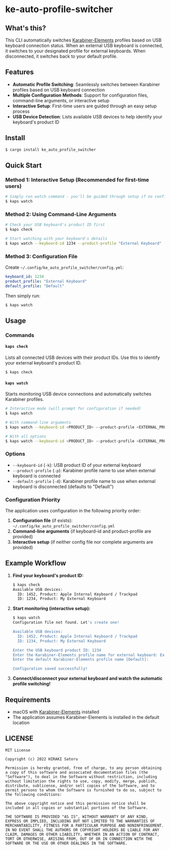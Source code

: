 # ke-auto-profile-switcher

## What's this?

This CLI automatically switches [Karabiner-Elements](https://karabiner-elements.pqrs.org/ "Karabiner-Elements") profiles based on USB keyboard connection status. When an external USB keyboard is connected, it switches to your designated profile for external keyboards. When disconnected, it switches back to your default profile.

## Features

- **Automatic Profile Switching**: Seamlessly switches between Karabiner profiles based on USB keyboard connection
- **Multiple Configuration Methods**: Support for configuration files, command-line arguments, or interactive setup
- **Interactive Setup**: First-time users are guided through an easy setup process
- **USB Device Detection**: Lists available USB devices to help identify your keyboard's product ID

## Install
```bash
$ cargo install ke_auto_profile_switcher
```

## Quick Start

### Method 1: Interactive Setup (Recommended for first-time users)
```bash
# Simply run watch command - you'll be guided through setup if no config exists
$ kaps watch
```

### Method 2: Using Command-Line Arguments
```bash
# Check your USB keyboard's product ID first
$ kaps check

# Start watching with your keyboard's details
$ kaps watch --keyboard-id 1234 --product-profile "External Keyboard" --default-profile "Default"
```

### Method 3: Configuration File
Create `~/.config/ke_auto_profile_switcher/config.yml`:
```yaml
keyboard_id: 1234
product_profile: "External Keyboard"
default_profile: "Default"
```

Then simply run:
```bash
$ kaps watch
```

## Usage

### Commands

#### `kaps check`
Lists all connected USB devices with their product IDs. Use this to identify your external keyboard's product ID.

```bash
$ kaps check
```

#### `kaps watch`
Starts monitoring USB device connections and automatically switches Karabiner profiles.

```bash
# Interactive mode (will prompt for configuration if needed)
$ kaps watch

# With command-line arguments
$ kaps watch --keyboard-id <PRODUCT_ID> --product-profile <EXTERNAL_PROFILE>

# With all options
$ kaps watch --keyboard-id <PRODUCT_ID> --product-profile <EXTERNAL_PROFILE> --default-profile <DEFAULT_PROFILE>
```

### Options

- `--keyboard-id` (`-k`): USB product ID of your external keyboard
- `--product-profile` (`-p`): Karabiner profile name to use when external keyboard is connected
- `--default-profile` (`-d`): Karabiner profile name to use when external keyboard is disconnected (defaults to "Default")

### Configuration Priority

The application uses configuration in the following priority order:
1. **Configuration file** (if exists): `~/.config/ke_auto_profile_switcher/config.yml`
2. **Command-line arguments** (if keyboard-id and product-profile are provided)
3. **Interactive setup** (if neither config file nor complete arguments are provided)

## Example Workflow

1. **Find your keyboard's product ID:**
   ```bash
   $ kaps check
   Available USB devices:
     ID: 1452, Product: Apple Internal Keyboard / Trackpad
     ID: 1234, Product: My External Keyboard
   ```

2. **Start monitoring (interactive setup):**
   ```bash
   $ kaps watch
   Configuration file not found. Let's create one!
   
   Available USB devices:
     ID: 1452, Product: Apple Internal Keyboard / Trackpad
     ID: 1234, Product: My External Keyboard
   
   Enter the USB keyboard product ID: 1234
   Enter the Karabiner-Elements profile name for external keyboard: External Keyboard
   Enter the default Karabiner-Elements profile name [Default]: 
   
   Configuration saved successfully!
   ```

3. **Connect/disconnect your external keyboard and watch the automatic profile switching!**

## Requirements

- macOS with [Karabiner-Elements](https://karabiner-elements.pqrs.org/) installed
- The application assumes Karabiner-Elements is installed in the default location

## LICENSE

```
MIT License

Copyright (c) 2022 HIRAKI Satoru

Permission is hereby granted, free of charge, to any person obtaining a copy of this software and associated documentation files (the "Software"), to deal in the Software without restriction, including without limitation the rights to use, copy, modify, merge, publish, distribute, sublicense, and/or sell copies of the Software, and to permit persons to whom the Software is furnished to do so, subject to the following conditions:

The above copyright notice and this permission notice shall be included in all copies or substantial portions of the Software.

THE SOFTWARE IS PROVIDED "AS IS", WITHOUT WARRANTY OF ANY KIND, EXPRESS OR IMPLIED, INCLUDING BUT NOT LIMITED TO THE WARRANTIES OF MERCHANTABILITY, FITNESS FOR A PARTICULAR PURPOSE AND NONINFRINGEMENT. IN NO EVENT SHALL THE AUTHORS OR COPYRIGHT HOLDERS BE LIABLE FOR ANY CLAIM, DAMAGES OR OTHER LIABILITY, WHETHER IN AN ACTION OF CONTRACT, TORT OR OTHERWISE, ARISING FROM, OUT OF OR IN CONNECTION WITH THE SOFTWARE OR THE USE OR OTHER DEALINGS IN THE SOFTWARE.
```
